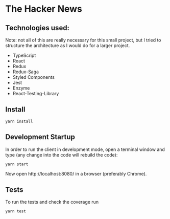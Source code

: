 # The Hacker News

## Technologies used:

Note: not all of this are really necessary for this small project, but I tried to structure the architecture as I would do for a larger project.

- TypeScript
- React
- Redux
- Redux-Saga
- Styled Components
- Jest
- Enzyme
- React-Testing-Library


## Install

```
yarn install
```

## Development Startup

In order to run the client in development mode, open a terminal window and type (any change into the code will rebuild the code):
```
yarn start
```

Now open http://localhost:8080/ in a browser (preferably Chrome).

## Tests

To run the tests and check the coverage run
```
yarn test
```
